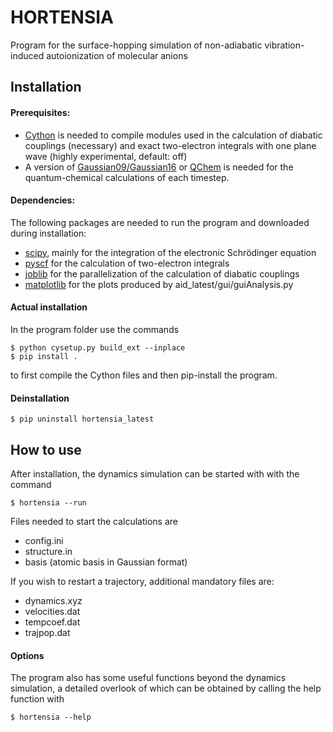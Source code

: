 # HORTENSIA

Program for the surface-hopping simulation of non-adiabatic vibration-induced autoionization of molecular anions

## Installation

#### Prerequisites:
- [Cython](https://github.com/cython/cython) is needed to compile modules used in the calculation of diabatic couplings (necessary) and exact two-electron integrals with one plane wave (highly experimental, default: off)
- A version of [Gaussian09/Gaussian16](https://gaussian.com/) or [QChem](https://www.q-chem.com/) is needed for the quantum-chemical calculations of each timestep.

#### Dependencies:
The following packages are needed to run the program and downloaded during installation:
- [scipy](https://github.com/scipy/scipy), mainly for the integration of the electronic Schrödinger equation
- [pyscf](https://github.com/pyscf/pyscf) for the calculation of two-electron integrals
- [joblib](https://github.com/joblib/joblib) for the parallelization of the calculation of diabatic couplings
- [matplotlib](https://github.com/matplotlib/matplotlib) for the plots produced by aid_latest/gui/guiAnalysis.py

#### Actual installation

In the program folder use the commands

    $ python cysetup.py build_ext --inplace  
    $ pip install .  

to first compile the Cython files and then pip-install the program.

#### Deinstallation

    $ pip uninstall hortensia_latest  



## How to use

After installation, the dynamics simulation can be started with with the command  

    $ hortensia --run  

Files needed to start the calculations are
- config.ini
- structure.in
- basis (atomic basis in Gaussian format)

If you wish to restart a trajectory, additional mandatory files are:
- dynamics.xyz
- velocities.dat
- tempcoef.dat
- trajpop.dat

#### Options

The program also has some useful functions beyond the dynamics simulation, a detailed overlook of which can be obtained by calling the help function with 

    $ hortensia --help  

